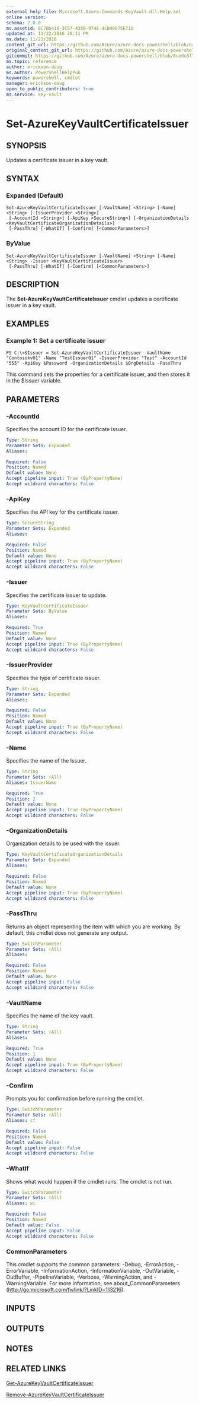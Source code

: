 ```yaml
---
external help file: Microsoft.Azure.Commands.KeyVault.dll-Help.xml
online version:
schema: 2.0.0
ms.assetid: 8C7B6416-3C57-4350-974E-4CB40875E71D
updated_at: 11/22/2016 20:11 PM
ms.date: 11/22/2016
content_git_url: https://github.com/Azure/azure-docs-powershell/blob/Graham71305/azureps-cmdlets-docs/ResourceManager/AzureRM.KeyVault/v2.1.0/Set-AzureKeyVaultCertificateIssuer.md
original_content_git_url: https://github.com/Azure/azure-docs-powershell/blob/Graham71305/azureps-cmdlets-docs/ResourceManager/AzureRM.KeyVault/v2.1.0/Set-AzureKeyVaultCertificateIssuer.md
gitcommit: https://github.com/Azure/azure-docs-powershell/blob/0cedc8f73bc96cf5ac4c69144e17b3de601fd3cc
ms.topic: reference
author: erickson-doug
ms.author: PowerShellHelpPub
keywords: powershell, cmdlet
manager: erickson-doug
open_to_public_contributors: true
ms.service: key-vault
---
```


# Set-AzureKeyVaultCertificateIssuer

## SYNOPSIS
Updates a certificate issuer in a key vault.

## SYNTAX

### Expanded (Default)
```
Set-AzureKeyVaultCertificateIssuer [-VaultName] <String> [-Name] <String> [-IssuerProvider <String>]
 [-AccountId <String>] [-ApiKey <SecureString>] [-OrganizationDetails <KeyVaultCertificateOrganizationDetails>]
 [-PassThru] [-WhatIf] [-Confirm] [<CommonParameters>]
```

### ByValue
```
Set-AzureKeyVaultCertificateIssuer [-VaultName] <String> [-Name] <String> -Issuer <KeyVaultCertificateIssuer>
 [-PassThru] [-WhatIf] [-Confirm] [<CommonParameters>]
```

## DESCRIPTION
The **Set-AzureKeyVaultCertificateIssuer** cmdlet updates a certificate issuer in a key vault.

## EXAMPLES

### Example 1: Set a certificate issuer
```
PS C:\>$Issuer = Set-AzureKeyVaultCertificateIssuer -VaultName "Contosokv01" -Name "TestIssuer01" -IssuerProvider "Test" -AccountId "555" -ApiKey $Password -OrganizationDetails $OrgDetails -PassThru
```

This command sets the properties for a certificate issuer, and then stores it in the $Issuer variable.

## PARAMETERS

### -AccountId
Specifies the account ID for the certificate issuer.

```yaml
Type: String
Parameter Sets: Expanded
Aliases: 

Required: False
Position: Named
Default value: None
Accept pipeline input: True (ByPropertyName)
Accept wildcard characters: False
```

### -ApiKey
Specifies the API key for the certificate issuer.

```yaml
Type: SecureString
Parameter Sets: Expanded
Aliases: 

Required: False
Position: Named
Default value: None
Accept pipeline input: True (ByPropertyName)
Accept wildcard characters: False
```

### -Issuer
Specifies the certificate issuer to update.

```yaml
Type: KeyVaultCertificateIssuer
Parameter Sets: ByValue
Aliases: 

Required: True
Position: Named
Default value: None
Accept pipeline input: True (ByPropertyName)
Accept wildcard characters: False
```

### -IssuerProvider
Specifies the type of certificate issuer.

```yaml
Type: String
Parameter Sets: Expanded
Aliases: 

Required: False
Position: Named
Default value: None
Accept pipeline input: True (ByPropertyName)
Accept wildcard characters: False
```

### -Name
Specifies the name of the Issuer.

```yaml
Type: String
Parameter Sets: (All)
Aliases: IssuerName

Required: True
Position: 2
Default value: None
Accept pipeline input: True (ByPropertyName)
Accept wildcard characters: False
```

### -OrganizationDetails
Organization details to be used with the issuer.

```yaml
Type: KeyVaultCertificateOrganizationDetails
Parameter Sets: Expanded
Aliases: 

Required: False
Position: Named
Default value: None
Accept pipeline input: True (ByPropertyName)
Accept wildcard characters: False
```

### -PassThru
Returns an object representing the item with which you are working.
By default, this cmdlet does not generate any output.

```yaml
Type: SwitchParameter
Parameter Sets: (All)
Aliases: 

Required: False
Position: Named
Default value: None
Accept pipeline input: False
Accept wildcard characters: False
```

### -VaultName
Specifies the name of the key vault.

```yaml
Type: String
Parameter Sets: (All)
Aliases: 

Required: True
Position: 1
Default value: None
Accept pipeline input: True (ByPropertyName)
Accept wildcard characters: False
```

### -Confirm
Prompts you for confirmation before running the cmdlet.

```yaml
Type: SwitchParameter
Parameter Sets: (All)
Aliases: cf

Required: False
Position: Named
Default value: False
Accept pipeline input: False
Accept wildcard characters: False
```

### -WhatIf
Shows what would happen if the cmdlet runs.
The cmdlet is not run.

```yaml
Type: SwitchParameter
Parameter Sets: (All)
Aliases: wi

Required: False
Position: Named
Default value: False
Accept pipeline input: False
Accept wildcard characters: False
```

### CommonParameters
This cmdlet supports the common parameters: -Debug, -ErrorAction, -ErrorVariable, -InformationAction, -InformationVariable, -OutVariable, -OutBuffer, -PipelineVariable, -Verbose, -WarningAction, and -WarningVariable. For more information, see about_CommonParameters (http://go.microsoft.com/fwlink/?LinkID=113216).

## INPUTS

## OUTPUTS

## NOTES

## RELATED LINKS

[Get-AzureKeyVaultCertificateIssuer](./Get-AzureKeyVaultCertificateIssuer.md)

[Remove-AzureKeyVaultCertificateIssuer](./Remove-AzureKeyVaultCertificateIssuer.md)



